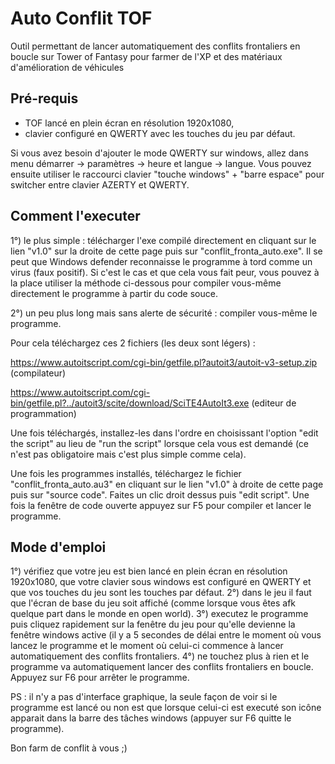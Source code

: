 # Auto Conflit TOF
Outil permettant de lancer automatiquement des conflits frontaliers en boucle sur Tower of Fantasy pour farmer de l'XP et des matériaux d'amélioration de véhicules

## Pré-requis

 - TOF lancé en plein écran en résolution 1920x1080,
 - clavier configuré en QWERTY avec les touches du jeu par défaut.

Si vous avez besoin d'ajouter le mode QWERTY sur windows, allez dans menu démarrer -> paramètres -> heure et langue -> langue. Vous pouvez ensuite utiliser le raccourci clavier "touche windows" + "barre espace" pour switcher entre clavier AZERTY et QWERTY.

## Comment l'executer

1°) le plus simple : télécharger l'exe compilé directement en cliquant sur le lien "v1.0" sur la droite de cette page puis sur "conflit_fronta_auto.exe". Il se peut que Windows defender reconnaisse le programme à tord comme un virus (faux positif). Si c'est le cas et que cela vous fait peur, vous pouvez à la place utiliser la méthode ci-dessous pour compiler vous-même directement le programme à partir du code souce.

2°) un peu plus long mais sans alerte de sécurité : compiler vous-même le programme.

Pour cela téléchargez ces 2 fichiers (les deux sont légers) :

https://www.autoitscript.com/cgi-bin/getfile.pl?autoit3/autoit-v3-setup.zip  (compilateur) 

https://www.autoitscript.com/cgi-bin/getfile.pl?../autoit3/scite/download/SciTE4AutoIt3.exe  (editeur de programmation)

Une fois téléchargés, installez-les dans l'ordre en choisissant l'option "edit the script" au lieu de "run the script" lorsque cela vous est demandé (ce n'est pas obligatoire mais c'est plus simple comme cela). 

Une fois les programmes installés, téléchargez le fichier "conflit_fronta_auto.au3" en cliquant sur le lien "v1.0" à droite de cette page puis sur "source code". Faites un clic droit dessus puis "edit script". Une fois la fenêtre de code ouverte appuyez sur F5 pour compiler et lancer le programme.

## Mode d'emploi

1°) vérifiez que votre jeu est bien lancé en plein écran en résolution 1920x1080, que votre clavier sous windows est configuré en QWERTY et que vos touches du jeu sont les touches par défaut.
2°) dans le jeu il faut que l'écran de base du jeu soit affiché (comme lorsque vous êtes afk quelque part dans le monde en open world).
3°) executez le programme puis cliquez rapidement sur la fenêtre du jeu pour qu'elle devienne la fenêtre windows active (il y a 5 secondes de délai entre le moment où vous lancez le programme et le moment où celui-ci commence à lancer automatiquement des conflits frontaliers.
4°) ne touchez plus à rien et le programme va automatiquement lancer des conflits frontaliers en boucle. Appuyez sur F6 pour arrêter le programme.

PS : il n'y a pas d'interface graphique, la seule façon de voir si le programme est lancé ou non est que lorsque celui-ci est executé son icône apparait dans la barre des tâches windows (appuyer sur F6 quitte le programme).

Bon farm de conflit à vous ;)
